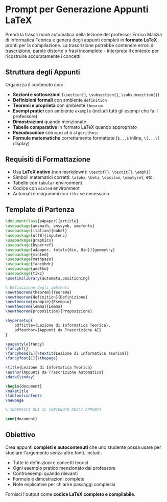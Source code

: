 # Prompt per Generazione Appunti LaTeX

Prendi la trascrizione automatica della lezione del professor Enrico Malizia di Informatica Teorica e genera degli appunti completi in **formato LaTeX** pronti per la compilazione. La trascrizione potrebbe contenere errori di trascrizione, parole distorte o frasi incomplete - interpreta il contesto per ricostruire accuratamente i concetti.

## Struttura degli Appunti

Organizza il contenuto con:
- **Sezioni e sottosezioni** (`\section{}`, `\subsection{}`, `\subsubsection{}`)
- **Definizioni formali** con ambiente `definition` 
- **Teoremi e proprietà** con ambiente `theorem`
- **Esempi pratici** con ambiente `example` (includi tutti gli esempi che fa il professore)
- **Dimostrazioni** quando menzionate
- **Tabelle comparative** in formato LaTeX quando appropriato
- **Pseudocodice** con `minted` o `algorithmic`
- **Formule matematiche** correttamente formattate (`$...$` inline, `\[...\]` display)

## Requisiti di Formattazione

- Usa **LaTeX nativo** (non markdown): `\textbf{}`, `\textit{}`, `\emph{}`
- Simboli matematici corretti: `\alpha`, `\beta`, `\epsilon`, `\emptyset`, etc.
- Tabelle con `tabular` environment
- Codice con `minted` environment
- Automati e diagrammi con `tikz` se necessario

## Template di Partenza

```latex
\documentclass[a4paper]{article}
\usepackage{amsmath, amssymb, amsfonts}
\usepackage[italian]{babel}
\usepackage[utf8]{inputenc}
\usepackage{graphicx}
\usepackage{hyperref}
\usepackage[a4paper, total={6in, 8in}]{geometry}
\usepackage{minted}
\usepackage{mathpazo}
\usepackage{fancyhdr}
\usepackage{amsthm}
\usepackage{tikz}
\usetikzlibrary{automata,positioning}

% Definizione degli ambienti
\newtheorem{theorem}{Teorema}
\newtheorem{definition}{Definizione}
\newtheorem{example}{Esempio}
\newtheorem{lemma}{Lemma}
\newtheorem{proposition}{Proposizione}

\hypersetup{
    pdftitle={Lezione di Informatica Teorica},
    pdfauthor={Appunti da Trascrizione AI}
}

\pagestyle{fancy}
\fancyhf{}
\fancyhead[L]{\textit{Lezione di Informatica Teorica}}
\fancyfoot[C]{\thepage}

\title{Lezione di Informatica Teorica}
\author{Appunti da Trascrizione Automatica}
\date{\today}

\begin{document}
\maketitle
\tableofcontents
\newpage

% INSERISCI QUI IL CONTENUTO DEGLI APPUNTI

\end{document}
```

## Obiettivo

Crea appunti **completi e autocontenuti** che uno studente possa usare per studiare l'argomento senza altre fonti. Includi:
- Tutte le definizioni e concetti teorici
- Ogni esempio pratico menzionato dal professore
- Controesempi quando rilevanti
- Formule e dimostrazioni complete
- Note esplicative per chiarire passaggi complessi

Fornisci l'output come **codice LaTeX completo e compilabile**.
